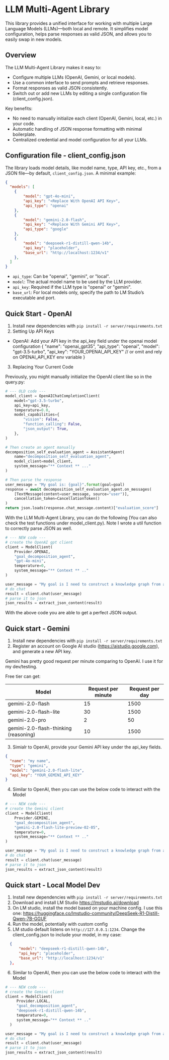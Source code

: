 # LLM Multi-Agent Library

This library provides a unified interface for working with multiple Large Language Models (LLMs)—both local and remote. It simplifies model configuration, helps parse responses as valid JSON, and allows you to easily swap in new models.

## Overview

The LLM Multi-Agent Library makes it easy to:
- Configure multiple LLMs (OpenAI, Gemini, or local models).
- Use a common interface to send prompts and retrieve responses.
- Format responses as valid JSON consistently.
- Switch out or add new LLMs by editing a single configuration file (client_config.json).

Key benefits:
- No need to manually initialize each client (OpenAI, Gemini, local, etc.) in your code.
- Automatic handling of JSON response formatting with minimal boilerplate.
- Centralized credential and model configuration for all your LLMs.


## Configuration file - client_config.json
The library loads model details, like model name, type, API key, etc., from a JSON file—by default, `client_config.json`. A minimal example:
```json
{
  "models": [
    {
        "model": "gpt-4o-mini",
        "api_key": "<Replace With OpenAI API Key>",
        "api_type": "openai"
    },
    {
        "model": "gemini-2.0-flash",
        "api_key": "<Replace With Gemini API Key>",
        "api_type": "google"
    },
    {
        "model": "deepseek-r1-distill-qwen-14b",
        "api_key": "placeholder",
        "base_url": "http://localhost:1234/v1"
    },
  ]
}
```
-	`api_type`: Can be "openai", "gemini", or "local".
-	`model`: The actual model name to be used by the LLM provider.
-	`api_key`: Required if the LLM type is "openai" or "gemini".
-	`base_url`: For local models only, specify the path to LM Studio’s executable and port.

## Quick Start - OpenAI
1. Install new dependencies with `pip install -r server/requirements.txt`
2. Setting Up API Keys
  - OpenAI: Add your API key in the api_key field under the openai model configuration
{
  "name": "openai_gpt35",
  "api_type": "openai",
  "model": "gpt-3.5-turbo",
  "api_key": "YOUR_OPENAI_API_KEY" // or omit and rely on OPENAI_API_KEY env variable
}

3. Replacing Your Current Code

Previously, you might manually initialize the OpenAI client like so in the query.py:
```py
# --- OLD code ---
model_client = OpenAIChatCompletionClient(
    model="gpt-3.5-turbo",
    api_key=api_key,
    temperature=0.0,
    model_capabilities={
        "vision": False,
        "function_calling": False,
        "json_output": True,
    },
)

# Then create an agent manually
decomposition_self_evaluation_agent = AssistantAgent(
    name="decomposition_self_evaluation_agent",
    model_client=model_client,
    system_message="** Context ** ..."
)

# Then parse the response
user_message = "My goal is: {goal}".format(goal=goal)
response = await decomposition_self_evaluation_agent.on_messages(
    [TextMessage(content=user_message, source="user")],
    cancellation_token=CancellationToken()
)
return json.loads(response.chat_message.content)["evaluation_score"]
```

With the LLM Multi-Agent Library, you can do the following (You can also check the test functions under model_client.py).
Note I wrote a util function to correctly parse JSON as well.

```py
# --- NEW code ---
# create the OpenAI gpt client
client = ModelClient(
    Provider.OPENAI,
    "goal_decomposition_agent",
    "gpt-4o-mini",
    temperature=0,
    system_message="** Context ** .."
)

user_message = "My goal is I need to construct a knowledge graph from a collection of documents from wikipedia")
# do chat
result = client.chat(user_message)
# parse it to json
json_results = extract_json_content(result)
```
With the above code you are able to get a perfect JSON output.


## Quick start - Gemini
1. Install new dependencies with `pip install -r server/requirements.txt`
2. Register an account on Google AI studio (https://aistudio.google.com), and generate a new API key.
  
  Gemini has pretty good request per minute comparing to OpenAI. I use it for my dev/testing.
  
  Free tier can get:

| Model    | Request per minute | Request per day|
| -------- | ------- | ------- |
| gemini-2.0-flash  | 15    | 1500 |
| gemini-2.0-flash-lite  | 30    | 1500 |
| gemini-2.0-pro  | 2    | 50 |
| gemini-2.0-flash-thinking (reasoning)  | 10    | 1500 |

3. Simialr to OpenAI, provide your Gemini API key under the api_key fields.

```json
{
  "name": "my name",
  "type": "gemini",
  "model": "gemini-2.0-flash-lite",
  "api_key": "YOUR_GEMINI_API_KEY"
}
```

4. Similar to OpenAI, then you can use the below code to interact with the Model
```py
# --- NEW code ---
# create the Gemini client
client = ModelClient(
    Provider.GEMINI,
    "goal_decomposition_agent",
    "gemini-2.0-flash-lite-preview-02-05",
    temperature=0,
    system_message="** Context ** .."
)

user_message = "My goal is I need to construct a knowledge graph from a collection of documents from wikipedia")
# do chat
result = client.chat(user_message)
# parse it to json
json_results = extract_json_content(result)
```


## Quick start - Local Model Dev
1. Install new dependencies with `pip install -r server/requirements.txt`
2. Download and install LM Studio https://lmstudio.ai/download
3. On LM studio, install the model based on your machine config. I use this one: https://huggingface.co/lmstudio-community/DeepSeek-R1-Distill-Qwen-7B-GGUF
4. Run the model, potentially with custom config
5. LM studio default listens on `http://127.0.0.1:1234`. Change the client_config.json to include your model, in my case:
  ```json
    {
        "model": "deepseek-r1-distill-qwen-14b",
        "api_key": "placeholder",
        "base_url": "http://localhost:1234/v1"
    },
  ```
6. Similar to OpenAI, then you can use the below code to interact with the Model
```py
# --- NEW code ---
# create the Gemini client
client = ModelClient(
     Provider.LOCAL,
     "goal_decomposition_agent",
     "deepseek-r1-distill-qwen-14b",
     temperature=0,
     system_message="** Context ** .."
  )

user_message = "My goal is I need to construct a knowledge graph from a collection of documents from wikipedia")
# do chat
result = client.chat(user_message)
# parse it to json
json_results = extract_json_content(result)
```

